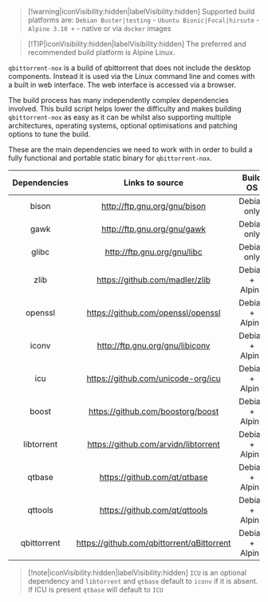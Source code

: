 > [!warning|iconVisibility:hidden|labelVisibility:hidden] Supported build platforms are: `Debian Buster|testing` - `Ubuntu Bionic|Focal|hirsute` - `Alpine 3.10 +` - native or via `docker` images

> [!TIP|iconVisibility:hidden|labelVisibility:hidden] The preferred and recommended build platform is Alpine Linux.

`qbittorrent-nox` is a build of qbittorrent that does not include the desktop components. Instead it is used via the Linux command line and comes with a built in web interface. The web interface is accessed via a browser.

The build process has many independently complex dependencies involved. This build script helps lower the difficulty and makes building `qbittorrent-nox` as easy as it can be whilst also supporting multiple architectures, operating systems, optional optimisations and patching options to tune the build.

These are the main dependencies we need to work with in order to build a fully functional and portable static binary for `qbittorrent-nox`.

| Dependencies |               Links to source                |    Build OS     | Requirements |
| :----------: | :------------------------------------------: | :-------------: | :----------: |
|    bison     |         http://ftp.gnu.org/gnu/bison         |   Debian only   |   required   |
|     gawk     |         http://ftp.gnu.org/gnu/gawk          |   Debian only   |   required   |
|    glibc     |         http://ftp.gnu.org/gnu/libc          |   Debian only   |   required   |
|     zlib     |       <https://github.com/madler/zlib>       | Debian + Alpine |   required   |
|   openssl    |     <https://github.com/openssl/openssl>     | Debian + Alpine |   required   |
|    iconv     |       http://ftp.gnu.org/gnu/libiconv        | Debian + Alpine |   required   |
|     icu      |      https://github.com/unicode-org/icu      | Debian + Alpine |   optional   |
|    boost     |     <https://github.com/boostorg/boost>      | Debian + Alpine |   required   |
|  libtorrent  |     https://github.com/arvidn/libtorrent     | Debian + Alpine |   required   |
|    qtbase    |        <https://github.com/qt/qtbase>        | Debian + Alpine |   required   |
|   qttools    |       <https://github.com/qt/qttools>        | Debian + Alpine |   required   |
| qbittorrent  | <https://github.com/qbittorrent/qBittorrent> | Debian + Alpine |   required   |

> [!note|iconVisibility:hidden|labelVisibility:hidden] `ICU` is an optional dependency and `libtorrent` and `qtbase` default to `iconv` if it is absent. If ICU is present `qtbase` will default to `ICU`
